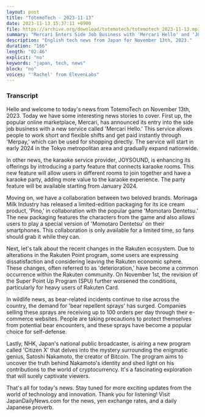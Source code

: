 ```yaml
---
layout: post
title: "TotemoTech - 2023-11-13"
date: 2023-11-13 15:37:11 +0900
file: https://archive.org/download/totemotech/totemotech_2023-11-13.mp3
summary: "Mercari Enters Side Job Business with 'Mercari Hello' and 'JOYSOUND' Introduces Party Feature, & more…"
description: "English tech news from Japan for November 13th, 2023."
duration: "166"
length: "02:46"
explicit: "no"
keywords: "japan, tech, news"
block: "no"
voices: "'Rachel' from ElevenLabs"
---
```


### Transcript

Hello and welcome to today's news from TotemoTech on November 13th, 2023. Today we have some interesting news stories to cover. First up, the popular online marketplace, Mercari, has announced its entry into the side job business with a new service called 'Mercari Hello.' This service allows people to work short and flexible shifts and get paid instantly through 'Merpay,' which can be used for shopping directly. The service will start in early 2024 in the Tokyo metropolitan area and gradually expand nationwide.

In other news, the karaoke service provider, JOYSOUND, is enhancing its offerings by introducing a party feature that connects karaoke rooms. This new feature will allow users in different rooms to join together and have a karaoke party, adding more value to the karaoke experience. The party feature will be available starting from January 2024.

Moving on, we have a collaboration between two beloved brands. Morinaga Milk Industry has released a limited-edition packaging for its ice cream product, 'Pino,' in collaboration with the popular game 'Momotaro Dentetsu.' The new packaging features the characters from the game and also allows users to play a special version of 'Momotaro Dentetsu' on their smartphones. This collaboration is only available for a limited time, so fans should grab it while they can.

Next, let's talk about the recent changes in the Rakuten ecosystem. Due to alterations in the Rakuten Point program, some users are expressing dissatisfaction and considering leaving the Rakuten economic sphere. These changes, often referred to as 'deterioration,' have become a common occurrence within the Rakuten community. On November 1st, the revision of the Super Point Up Program (SPU) further worsened the conditions, particularly for heavy users of Rakuten Card.

In wildlife news, as bear-related incidents continue to rise across the country, the demand for 'bear repellent sprays' has surged. Companies selling these sprays are receiving up to 100 orders per day through their e-commerce websites. People are taking precautions to protect themselves from potential bear encounters, and these sprays have become a popular choice for self-defense.

Lastly, NHK, Japan's national public broadcaster, is airing a new program called 'Citizen X' that delves into the mystery surrounding the enigmatic genius, Satoshi Nakamoto, the creator of Bitcoin. The program aims to uncover the truth behind Nakamoto's identity and shed light on his contributions to the world of cryptocurrency. It's a fascinating exploration that will surely captivate viewers.

That's all for today's news. Stay tuned for more exciting updates from the world of technology and innovation. Thank you for listening!   Visit JapanDailyNews.com for the news, yen exchange rates, and a daily Japanese proverb.
